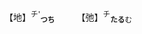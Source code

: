 【地】<sup>チ'</sup><sub>**つち**</sub>　　　【弛】<sup>チ</sup><sub>**たる**む</sub>　　　



<!--他 拖 駞 池 灺 鍦 虵 也 忚 髢 杝 肔 馳 阤 施 絁 葹 弛 箷 衪 暆 酏 匜 扡 崺 貤-->　<!--［迤］<sup>イ</sup><sub>**なな**め</sub>（迆）->


<!--<ruby>雪<rt>セツ</rt></ruby> <ruby><rt><ruby>**ゆき**　<br>**すす**ぐ</ruby></rt></ruby>-->
